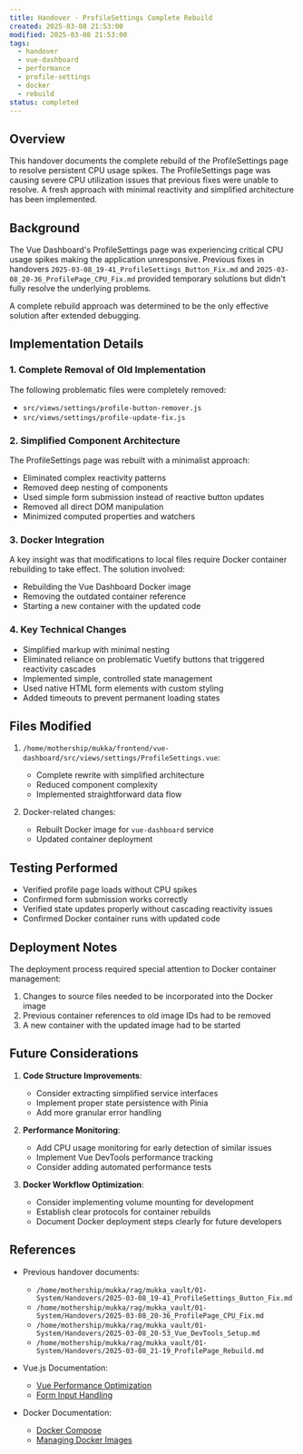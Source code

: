 ```yaml
---
title: Handover - ProfileSettings Complete Rebuild
created: 2025-03-08 21:53:00
modified: 2025-03-08 21:53:00
tags:
  - handover
  - vue-dashboard
  - performance
  - profile-settings
  - docker
  - rebuild
status: completed
---
```


## Overview

This handover documents the complete rebuild of the ProfileSettings page to resolve persistent CPU usage spikes. The ProfileSettings page was causing severe CPU utilization issues that previous fixes were unable to resolve. A fresh approach with minimal reactivity and simplified architecture has been implemented.

## Background

The Vue Dashboard's ProfileSettings page was experiencing critical CPU usage spikes making the application unresponsive. Previous fixes in handovers `2025-03-08_19-41_ProfileSettings_Button_Fix.md` and `2025-03-08_20-36_ProfilePage_CPU_Fix.md` provided temporary solutions but didn't fully resolve the underlying problems.

A complete rebuild approach was determined to be the only effective solution after extended debugging.

## Implementation Details

### 1. Complete Removal of Old Implementation

The following problematic files were completely removed:
- `src/views/settings/profile-button-remover.js`
- `src/views/settings/profile-update-fix.js`

### 2. Simplified Component Architecture

The ProfileSettings page was rebuilt with a minimalist approach:
- Eliminated complex reactivity patterns
- Removed deep nesting of components
- Used simple form submission instead of reactive button updates
- Removed all direct DOM manipulation
- Minimized computed properties and watchers

### 3. Docker Integration

A key insight was that modifications to local files require Docker container rebuilding to take effect. The solution involved:
- Rebuilding the Vue Dashboard Docker image
- Removing the outdated container reference
- Starting a new container with the updated code

### 4. Key Technical Changes

- Simplified markup with minimal nesting
- Eliminated reliance on problematic Vuetify buttons that triggered reactivity cascades
- Implemented simple, controlled state management
- Used native HTML form elements with custom styling
- Added timeouts to prevent permanent loading states

## Files Modified

1. `/home/mothership/mukka/frontend/vue-dashboard/src/views/settings/ProfileSettings.vue`:
   - Complete rewrite with simplified architecture
   - Reduced component complexity
   - Implemented straightforward data flow

2. Docker-related changes:
   - Rebuilt Docker image for `vue-dashboard` service
   - Updated container deployment

## Testing Performed

- Verified profile page loads without CPU spikes
- Confirmed form submission works correctly
- Verified state updates properly without cascading reactivity issues
- Confirmed Docker container runs with updated code

## Deployment Notes

The deployment process required special attention to Docker container management:
1. Changes to source files needed to be incorporated into the Docker image
2. Previous container references to old image IDs had to be removed
3. A new container with the updated image had to be started

## Future Considerations

1. **Code Structure Improvements**:
   - Consider extracting simplified service interfaces
   - Implement proper state persistence with Pinia
   - Add more granular error handling

2. **Performance Monitoring**:
   - Add CPU usage monitoring for early detection of similar issues
   - Implement Vue DevTools performance tracking
   - Consider adding automated performance tests

3. **Docker Workflow Optimization**:
   - Consider implementing volume mounting for development
   - Establish clear protocols for container rebuilds
   - Document Docker deployment steps clearly for future developers

## References

- Previous handover documents:
  - `/home/mothership/mukka/rag/mukka_vault/01-System/Handovers/2025-03-08_19-41_ProfileSettings_Button_Fix.md`
  - `/home/mothership/mukka/rag/mukka_vault/01-System/Handovers/2025-03-08_20-36_ProfilePage_CPU_Fix.md`
  - `/home/mothership/mukka/rag/mukka_vault/01-System/Handovers/2025-03-08_20-53_Vue_DevTools_Setup.md`
  - `/home/mothership/mukka/rag/mukka_vault/01-System/Handovers/2025-03-08_21-19_ProfilePage_Rebuild.md`

- Vue.js Documentation:
  - [Vue Performance Optimization](https://vuejs.org/guide/best-practices/performance.html)
  - [Form Input Handling](https://vuejs.org/guide/essentials/forms.html)

- Docker Documentation:
  - [Docker Compose](https://docs.docker.com/compose/)
  - [Managing Docker Images](https://docs.docker.com/engine/reference/commandline/image/)
